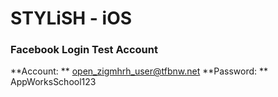 # STYLiSH - iOS

### Facebook Login Test Account
**Account: ** open_zigmhrh_user@tfbnw.net
**Password: ** AppWorksSchool123
